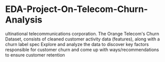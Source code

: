 # EDA-Project-On-Telecom-Churn-Analysis
ultinational telecommunications corporation. The Orange Telecom's Churn Dataset, consists of cleaned customer activity data (features), along with a churn label spec Explore and analyze the data to discover key factors responsible for customer churn and come up with ways/recommendations to ensure customer retention

